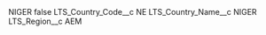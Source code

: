 <?xml version="1.0" encoding="UTF-8"?>
<CustomMetadata xmlns="http://soap.sforce.com/2006/04/metadata" xmlns:xsi="http://www.w3.org/2001/XMLSchema-instance" xmlns:xsd="http://www.w3.org/2001/XMLSchema">
    <label>NIGER</label>
    <protected>false</protected>
    <values>
        <field>LTS_Country_Code__c</field>
        <value xsi:type="xsd:string">NE</value>
    </values>
    <values>
        <field>LTS_Country_Name__c</field>
        <value xsi:type="xsd:string">NIGER</value>
    </values>
    <values>
        <field>LTS_Region__c</field>
        <value xsi:type="xsd:string">AEM</value>
    </values>
</CustomMetadata>
